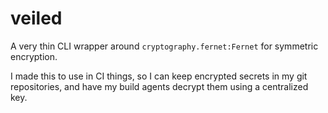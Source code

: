 veiled
======
A very thin CLI wrapper around `cryptography.fernet:Fernet` for symmetric encryption.

I made this to use in CI things, so I can keep encrypted secrets in my git repositories,
and have my build agents decrypt them using a centralized key.

